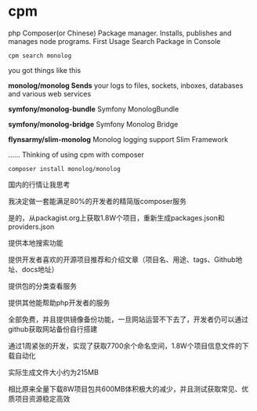 # cpm
php Composer(or Chinese) Package manager. Installs, publishes and manages node programs.
First Usage
Search Package in Console
```
cpm search monolog
```
you got things like this

 **monolog/monolog Sends** your logs to files, sockets, inboxes, databases and various web services
 
 **symfony/monolog-bundle** Symfony MonologBundle 
 
 **symfony/monolog-bridge** Symfony Monolog Bridge
 
 **flynsarmy/slim-monolog** Monolog logging support Slim Framework
 
......
Thinking of using cpm with composer
```
composer install monolog/monolog
```


国内的行情让我思考

我决定做一套能满足80%的开发者的精简版composer服务

是的，从packagist.org上获取1.8W个项目，重新生成packages.json和providers.json

提供本地搜索功能

提供开发者喜欢的开源项目推荐和介绍文章（项目名、用途、tags、Github地址、docs地址）

提供包的分类查看服务

提供其他能帮助php开发者的服务

全部免费，并且提供镜像备份功能，一旦网站运营不下去了，开发者仍可以通过github获取网站备份自行搭建

通过1周紧张的开发，实现了获取7700余个命名空间，1.8W个项目信息文件的下载自动化

实际生成文件大小约为215MB

相比原来全量下载8W项目包共600MB体积极大的减少，并且测试获取常见、优质项目资源稳定高效
